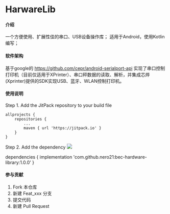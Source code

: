 # HarwareLib

#### 介绍
一个方便使用、扩展性佳的串口、USB设备操作库；
适用于Android，使用Kotlin编写；

#### 软件架构
基于google的 https://github.com/cepr/android-serialport-api 实现了串口控制打印机（目前仅适用于XPrinter）、串口秤数据的读取、解析，并集成芯烨(Xprinter)提供的SDK实现USB、蓝牙、WLAN控制打印机。

#### 使用说明

Step 1. Add the JitPack repository to your build file

	allprojects {
		repositories {
			...
			maven { url 'https://jitpack.io' }
		}
	}
  
Step 2. Add the dependency  [![](https://jitpack.io/v/nero21/bec-hardware-library.svg)](https://jitpack.io/#nero21/bec-hardware-library)
  
  dependencies {
	        implementation 'com.github.nero21:bec-hardware-library:1.0.0'
	}

#### 参与贡献

1. Fork 本仓库
2. 新建 Feat_xxx 分支
3. 提交代码
4. 新建 Pull Request
